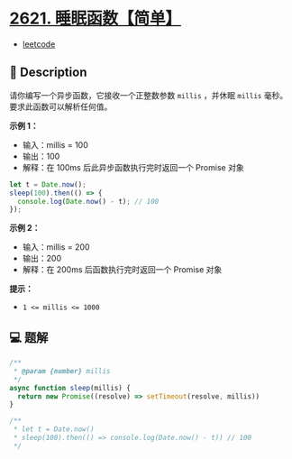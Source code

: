 # [2621. 睡眠函数【简单】](https://github.com/Tdahuyou/leetcode/tree/main/2621.%20%E7%9D%A1%E7%9C%A0%E5%87%BD%E6%95%B0%E3%80%90%E7%AE%80%E5%8D%95%E3%80%91)

- [leetcode](https://leetcode.cn/problems/sleep/)

## 📝 Description

请你编写一个异步函数，它接收一个正整数参数 `millis` ，并休眠 `millis` 毫秒。要求此函数可以解析任何值。

**示例 1：**

- 输入：millis = 100
- 输出：100
- 解释：在 100ms 后此异步函数执行完时返回一个 Promise 对象

```js
let t = Date.now();
sleep(100).then(() => {
  console.log(Date.now() - t); // 100
});
```

**示例 2：**

- 输入：millis = 200
- 输出：200
- 解释：在 200ms 后函数执行完时返回一个 Promise 对象

**提示：**

- `1 <= millis <= 1000`

## 💻 题解

```javascript
/**
 * @param {number} millis
 */
async function sleep(millis) {
  return new Promise((resolve) => setTimeout(resolve, millis))
}

/**
 * let t = Date.now()
 * sleep(100).then(() => console.log(Date.now() - t)) // 100
 */
```
